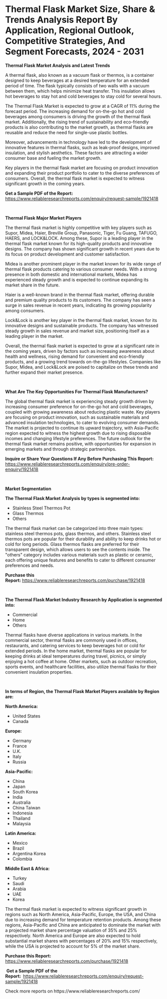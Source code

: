<p><h1>Thermal Flask Market Size, Share & Trends Analysis Report By Application, Regional Outlook, Competitive Strategies, And Segment Forecasts, 2024 - 2031</h1></p><p><strong>Thermal Flask Market Analysis and Latest Trends</strong></p>
<p><p>A thermal flask, also known as a vacuum flask or thermos, is a container designed to keep beverages at a desired temperature for an extended period of time. The flask typically consists of two walls with a vacuum between them, which helps minimize heat transfer. This insulation allows hot beverages to stay hot and cold beverages to stay cold for several hours.</p><p>The Thermal Flask Market is expected to grow at a CAGR of 11% during the forecast period. The increasing demand for on-the-go hot and cold beverages among consumers is driving the growth of the thermal flask market. Additionally, the rising trend of sustainability and eco-friendly products is also contributing to the market growth, as thermal flasks are reusable and reduce the need for single-use plastic bottles.</p><p>Moreover, advancements in technology have led to the development of innovative features in thermal flasks, such as leak-proof designs, improved insulation, and stylish aesthetics. These factors are attracting a wider consumer base and fueling the market growth.</p><p>Key players in the thermal flask market are focusing on product innovation and expanding their product portfolio to cater to the diverse preferences of consumers. Overall, the thermal flask market is expected to witness significant growth in the coming years.</p></p>
<p><strong>Get a Sample PDF of the Report:&nbsp;</strong> <a href="https://www.reliableresearchreports.com/enquiry/request-sample/1921418">https://www.reliableresearchreports.com/enquiry/request-sample/1921418</a></p>
<p>&nbsp;</p>
<p><strong>Thermal Flask Major Market Players</strong></p>
<p><p>The thermal flask market is highly competitive with key players such as Supor, Midea, Haier, Breville Group, Panasonic, Tiger, Fu Guang, TAFUGO, HAERS, and LOCK&LOCK. Among these, Supor is a leading player in the thermal flask market known for its high-quality products and innovative designs. The company has shown significant growth in recent years due to its focus on product development and customer satisfaction. </p><p>Midea is another prominent player in the market known for its wide range of thermal flask products catering to various consumer needs. With a strong presence in both domestic and international markets, Midea has experienced steady growth and is expected to continue expanding its market share in the future.</p><p>Haier is a well-known brand in the thermal flask market, offering durable and premium quality products to its customers. The company has seen a surge in sales revenue in recent years, indicating its growing popularity among consumers.</p><p>Lock&Lock is another key player in the thermal flask market, known for its innovative designs and sustainable products. The company has witnessed steady growth in sales revenue and market size, positioning itself as a leading player in the market.</p><p>Overall, the thermal flask market is expected to grow at a significant rate in the coming years, driven by factors such as increasing awareness about health and wellness, rising demand for convenient and eco-friendly products, and a growing trend towards on-the-go lifestyles. Companies like Supor, Midea, and Lock&Lock are poised to capitalize on these trends and further expand their market presence.</p></p>
<p>&nbsp;</p>
<p><strong>What Are The Key Opportunities For Thermal Flask Manufacturers?</strong></p>
<p><p>The global thermal flask market is experiencing steady growth driven by increasing consumer preference for on-the-go hot and cold beverages, coupled with growing awareness about reducing plastic waste. Key players are focusing on product innovation, such as sustainable materials and advanced insulation technologies, to cater to evolving consumer demands. The market is projected to continue its upward trajectory, with Asia-Pacific region expected to witness the highest growth due to rising disposable incomes and changing lifestyle preferences. The future outlook for the thermal flask market remains positive, with opportunities for expansion in emerging markets and through strategic partnerships.</p></p>
<p><strong>Inquire or Share Your Questions If Any Before Purchasing This Report:</strong> <a href="https://www.reliableresearchreports.com/enquiry/pre-order-enquiry/1921418">https://www.reliableresearchreports.com/enquiry/pre-order-enquiry/1921418</a></p>
<p>&nbsp;</p>
<p><strong>Market Segmentation</strong></p>
<p><strong>The Thermal Flask Market Analysis by types is segmented into:</strong></p>
<p><ul><li>Stainless Steel Thermos Pot</li><li>Glass Thermos</li><li>Others</li></ul></p>
<p><p>The thermal flask market can be categorized into three main types: stainless steel thermos pots, glass thermos, and others. Stainless steel thermos pots are popular for their durability and ability to keep drinks hot or cold for long periods. Glass thermos flasks are preferred for their transparent design, which allows users to see the contents inside. The "others" category includes various materials such as plastic or ceramic, each offering unique features and benefits to cater to different consumer preferences and needs.</p></p>
<p><strong>Purchase this Report:&nbsp;</strong><a href="https://www.reliableresearchreports.com/purchase/1921418">https://www.reliableresearchreports.com/purchase/1921418</a></p>
<p>&nbsp;</p>
<p><strong>The Thermal Flask Market Industry Research by Application is segmented into:</strong></p>
<p><ul><li>Commercial</li><li>Home</li><li>Others</li></ul></p>
<p><p>Thermal flasks have diverse applications in various markets. In the commercial sector, thermal flasks are commonly used in offices, restaurants, and catering services to keep beverages hot or cold for extended periods. In the home market, thermal flasks are popular for keeping drinks at ideal temperatures during travel, picnics, or simply enjoying a hot coffee at home. Other markets, such as outdoor recreation, sports events, and healthcare facilities, also utilize thermal flasks for their convenient insulation properties.</p></p>
<p>&nbsp;</p>
<p><strong>In terms of Region, the Thermal Flask Market Players available by Region are:</strong></p>
<p>
    <p> <strong> North America: </strong>
        <ul>
            <li>United States</li>
            <li>Canada</li>
        </ul>
        </p> 
    <p> <strong> Europe: </strong>
        <ul>
            <li>Germany</li>
            <li>France</li>
            <li>U.K.</li>
            <li>Italy</li>
            <li>Russia</li>
        </ul>
        </p> 
    <p> <strong> Asia-Pacific: </strong>
        <ul>
            <li>China</li>
            <li>Japan</li>
            <li>South Korea</li>
            <li>India</li>
            <li>Australia</li>
            <li>China Taiwan</li>
            <li>Indonesia</li>
            <li>Thailand</li>
            <li>Malaysia</li>
        </ul>
        </p> 
    <p> <strong> Latin America: </strong>
        <ul>
            <li>Mexico</li>
            <li>Brazil</li>
            <li>Argentina Korea</li>
            <li>Colombia</li>
        </ul>
        </p> 
    <p> <strong> Middle East & Africa: </strong>
        <ul>
            <li>Turkey</li>
            <li>Saudi</li>
            <li>Arabia</li>
            <li>UAE</li>
            <li>Korea</li>
        </ul>
    </p>
    </p>
<p><p>The thermal flask market is expected to witness significant growth in regions such as North America, Asia-Pacific, Europe, the USA, and China due to increasing demand for temperature retention products. Among these regions, Asia-Pacific and China are anticipated to dominate the market with a projected market share percentage valuation of 35% and 25% respectively. North America and Europe are also expected to hold substantial market shares with percentages of 20% and 15% respectively, while the USA is projected to account for 5% of the market share.</p></p>
<p><strong>Purchase this Report: </strong><a href="https://www.reliableresearchreports.com/purchase/1921418">https://www.reliableresearchreports.com/purchase/1921418</a></p>
<p>&nbsp;<strong>Get a Sample PDF of the Report:&nbsp;&nbsp;</strong><a href="https://www.reliableresearchreports.com/enquiry/request-sample/1921418">https://www.reliableresearchreports.com/enquiry/request-sample/1921418</a></p>
<p><strong></strong></p>
<p>Check more reports on https://www.reliableresearchreports.com/</p>